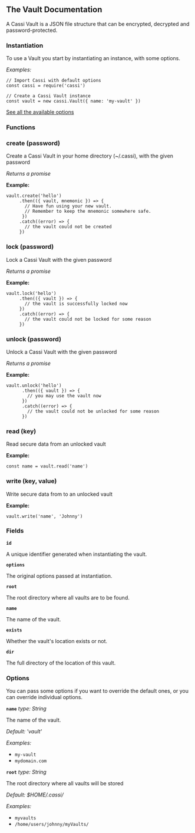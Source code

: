 ## The Vault Documentation

A Cassi Vault is a JSON file structure that can be encrypted, decrypted and password-protected.

### Instantiation

To use a Vault you start by instantiating an instance, with some options.

*Examples:*

```
// Import Cassi with default options
const cassi = require('cassi')

// Create a Cassi Vault instance
const vault = new cassi.Vault({ name: 'my-vault' })
```

[See all the available options](#options)

### Functions

### create (password)

Create a Cassi Vault in your home directory (~/.cassi), with the given password

*Returns a promise*

**Example:**

```
vault.create('hello')
     .then(({ vault, mnemonic }) => {
       // Have fun using your new vault.
       // Remember to keep the mnemonic somewhere safe.
      })
     .catch((error) => {
       // the vault could not be created
     })
```

### lock (password)

Lock a Cassi Vault with the given password

*Returns a promise*

**Example:**

```
vault.lock('hello')
     .then(({ vault }) => {
       // the vault is successfully locked now
     })
     .catch((error) => {
       // the vault could not be locked for some reason
     })
```

### unlock (password)

Unlock a Cassi Vault with the given password

*Returns a promise*

**Example:**

```
vault.unlock('hello')
      .then(({ vault }) => {
        // you may use the vault now
      })
      .catch((error) => {
        // the vault could not be unlocked for some reason
      })
```

### read (key)

Read secure data from an unlocked vault

**Example:**

```
const name = vault.read('name')
```

### write (key, value)

Write secure data from to an unlocked vault

**Example:**

```
vault.write('name', 'Johnny')
```

### Fields

**```id```**

A unique identifier generated when instantiating the vault.

**```options```**

The original options passed at instantiation.

**```root```**

The root directory where all vaults are to be found.

**```name```**

The name of the vault.

**```exists```**

Whether the vault's location exists or not.

**```dir```**

The full directory of the location of this vault.

### Options

You can pass some options if you want to override the default ones, or you can override individual options.

**```name```**
*type: String*

The name of the vault.

*Default: 'vault'*

*Examples:*

- ```my-vault```
- ```mydomain.com```

**```root```**
*type: String*

The root directory where all vaults will be stored

*Default: $HOME/.cassi/*

*Examples:*

- ```myvaults```
- ```/home/users/johnny/myVaults/```
